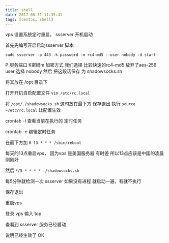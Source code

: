 ```yaml
---
title: shell
date: 2017-08-31 11:35:41
tags: [centos, shell]
---
```


vps 设置系统定时重启， ssserver 开机启动

首先先编写开启启动ssserver 脚本
<!--more-->
```
sudo ssserver -p 443 -k password -m rc4-md5 --user nobody -d start
```
P 服务端口
K密码m 加密方式 我们选择 比较快速的rc4-md5 放弃了aes-256
user 选择 nobody 然后 把这段话保存 为 shadowsocks.sh

将其放在 /opt 目录下

打开开机自启配置文件 `vim /etc/rc.local`

将 `/opt/./shadowsocks.sh` 这句放在最下方 保存退出
执行 `source ~/etc/rc.local` 让配置生效

crontab -l 查看当前在执行的 定时任务

crontab -e 编辑定时任务

在最下方加 `0 13 * * * /sbin/reboot`

每天的13点重启vps， 因为vps 是美国服务器 有时差 所以13点应该是中国的凌晨 刚刚好

然后 `*/5 * * * * ./shadowsocks.sh`

每5分钟就检测一次 ssserver 如果没有进程 就启动一遍，有就不执行

保存退出

重启vps

登录 vps 输入 top

查看到 ssserver 服务已经启动

说明已经生效了 OK